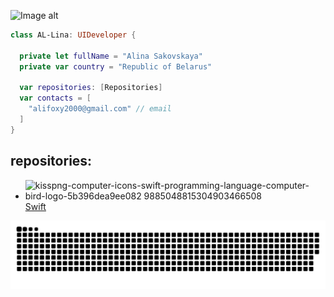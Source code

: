 ![Image alt](https://user-images.githubusercontent.com/90236635/232446433-d5540fa2-fe28-4bb8-b929-cdb51fe61336.gif)


```swift
class AL-Lina: UIDeveloper {
 
  private let fullName = "Alina Sakovskaya"
  private var country = "Republic of Belarus"
  
  var repositories: [Repositories]
  var contacts = [
    "alifoxy2000@gmail.com" // email
  ]
}
```
## repositories:
* ![kisspng-computer-icons-swift-programming-language-computer-bird-logo-5b396dea9ee082 9885048815304903466508](https://github.com/AL-Lina/AL-Lina/assets/95710954/b633562b-4d2d-4fbd-b40b-d24cd1b821c4) [Swift](https://github.com/AL-Lina?tab=repositories)

![Image alt](https://raw.githubusercontent.com/teuchezh/teuchezh/output/github-contribution-grid-snake.svg#gh-light-mode-only)




